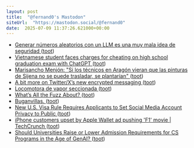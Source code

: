 ```yaml
---
layout: post
title:  "@fernand0's Mastodon"
siteUrl:  "https://mastodon.social/@fernand0"
date:  2025-07-09 11:37:26.621000+00:00
---
```

*  [Generar números aleatorios con un LLM es una muy mala idea de seguridad ](https://www.elladodelmal.com/2025/07/generar-numeros-aleatorios-con-un-llm.htm) ([toot](https://mastodon.social/@fernand0/114823072751255544))
*  [Vietnamese student faces charges for cheating on high school graduation exam with ChatGPT ](https://e.vnexpress.net/news/news/education/vietnamese-student-faces-charges-for-cheating-on-high-school-graduation-exam-with-chatgpt-4907386.htm) ([toot](https://mastodon.social/@fernand0/114822843236241125))
*  [Marisancho Menjón: "Si los técnicos en Aragón vieran que las pinturas de Sijena no se puede trasladar, se plantarían" ](https://www.eldiario.es/aragon/cultura/marisancho-menjon-si-tecnicos-aragon-vieran-pinturas-sijena-no-trasladar-plantarian_1_12427655.htm) ([toot](https://mastodon.social/@fernand0/114822473553754679))
*  [A bit more on Twitter/X’s new encrypted messaging ](https://blog.cryptographyengineering.com/2025/06/09/a-bit-more-on-twitter-xs-new-encrypted-messaging) ([toot](https://mastodon.social/@fernand0/114822401547482411))
*  [Locomotora de vapor seccionada ](https://www.flickr.com/photos/fernand0/54617080374) ([toot](https://mastodon.social/@fernand0/114822364764036030))
*  [What’s All the Fuzz About? ](https://blog.adacore.com/whats-all-the-fuzz-abou) ([toot](https://mastodon.social/@fernand0/114820748626727495))
*  [Buganvillas. ](https://avecesunafoto.wordpress.com/2025/07/08/buganvillas-3) ([toot](https://mastodon.social/@fernand0/114818858730818116))
*  [New U.S. Visa Rule Requires Applicants to Set Social Media Account Privacy to Public ](https://thehackernews.com/2025/06/new-us-visa-rule-requires-applicants-to.htm) ([toot](https://mastodon.social/@fernand0/114818739202471398))
*  [iPhone customers upset by Apple Wallet ad pushing 'F1' movie \| TechCrunch ](https://techcrunch.com/2025/06/24/iphone-customers-upset-by-apple-wallet-ad-pushing-f1-movie) ([toot](https://mastodon.social/@fernand0/114818568393754371))
*  [Should Universities Raise or Lower Admission Requirements for CS Programs in the Age of GenAI? ](https://cacm.acm.org/blogcacm/should-universities-raise-or-lower-admission-requirements-for-cs-programs-in-the-age-of-genai) ([toot](https://mastodon.social/@fernand0/114818225108619244))
